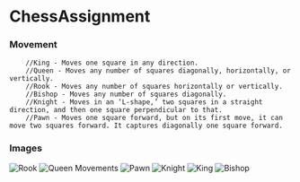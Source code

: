 # ChessAssignment

### Movement
        //King - Moves one square in any direction.
        //Queen - Moves any number of squares diagonally, horizontally, or vertically.
        //Rook - Moves any number of squares horizontally or vertically.
        //Bishop - Moves any number of squares diagonally.
        //Knight - Moves in an ‘L-shape,’ two squares in a straight direction, and then one square perpendicular to that.
        //Pawn - Moves one square forward, but on its first move, it can move two squares forward. It captures diagonally one square forward.

### Images

![Rook](https://github.com/hareeshp007/ChessAssignment/assets/46471092/b368b838-cc62-4db0-bbf4-b6c71cef80d6)
![Queen Movements](https://github.com/hareeshp007/ChessAssignment/assets/46471092/0fb2da1c-af5c-44a8-b336-1f49c33017da)
![Pawn](https://github.com/hareeshp007/ChessAssignment/assets/46471092/126bf832-e19b-439c-bf6d-ac3ab0609e57)
![Knight](https://github.com/hareeshp007/ChessAssignment/assets/46471092/61a286f2-97ad-4981-a110-79e0639ec578)
![King](https://github.com/hareeshp007/ChessAssignment/assets/46471092/d10a3fe9-ea63-42f9-8892-0963c805eb6d)
![Bishop](https://github.com/hareeshp007/ChessAssignment/assets/46471092/2f6309c5-f694-4e80-9f55-1b7a09e47a2d)
